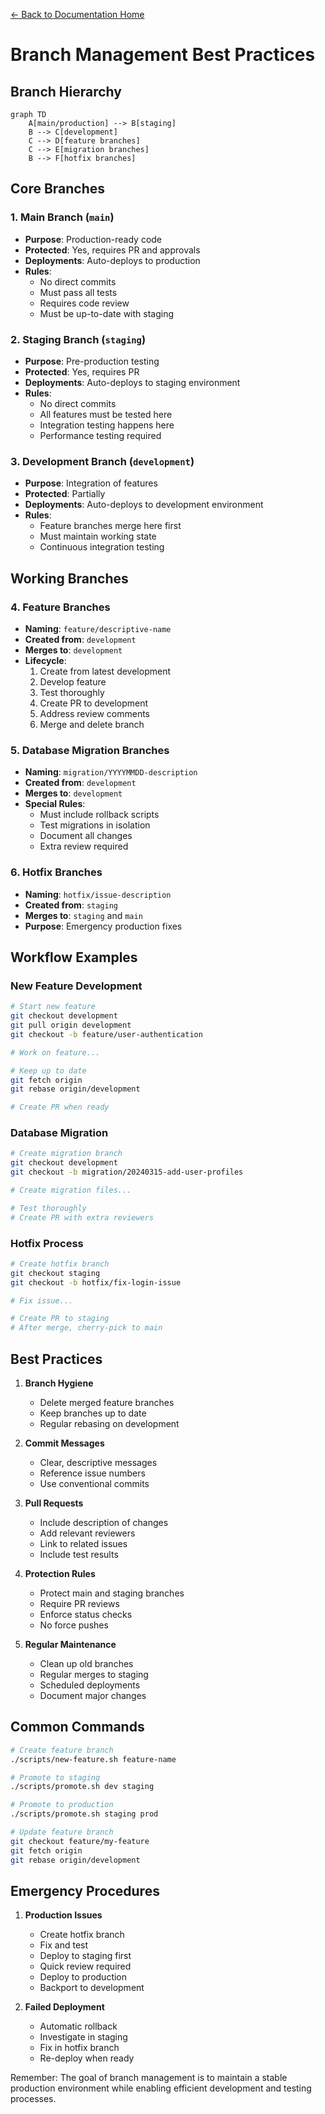 [← Back to Documentation Home](../../README.md)

# Branch Management Best Practices

## Branch Hierarchy

```mermaid
graph TD
    A[main/production] --> B[staging]
    B --> C[development]
    C --> D[feature branches]
    C --> E[migration branches]
    B --> F[hotfix branches]
```

## Core Branches

### 1. Main Branch (`main`)
- **Purpose**: Production-ready code
- **Protected**: Yes, requires PR and approvals
- **Deployments**: Auto-deploys to production
- **Rules**:
  - No direct commits
  - Must pass all tests
  - Requires code review
  - Must be up-to-date with staging

### 2. Staging Branch (`staging`)
- **Purpose**: Pre-production testing
- **Protected**: Yes, requires PR
- **Deployments**: Auto-deploys to staging environment
- **Rules**:
  - No direct commits
  - All features must be tested here
  - Integration testing happens here
  - Performance testing required

### 3. Development Branch (`development`)
- **Purpose**: Integration of features
- **Protected**: Partially
- **Deployments**: Auto-deploys to development environment
- **Rules**:
  - Feature branches merge here first
  - Must maintain working state
  - Continuous integration testing

## Working Branches

### 4. Feature Branches
- **Naming**: `feature/descriptive-name`
- **Created from**: `development`
- **Merges to**: `development`
- **Lifecycle**:
  1. Create from latest development
  2. Develop feature
  3. Test thoroughly
  4. Create PR to development
  5. Address review comments
  6. Merge and delete branch

### 5. Database Migration Branches
- **Naming**: `migration/YYYYMMDD-description`
- **Created from**: `development`
- **Merges to**: `development`
- **Special Rules**:
  - Must include rollback scripts
  - Test migrations in isolation
  - Document all changes
  - Extra review required

### 6. Hotfix Branches
- **Naming**: `hotfix/issue-description`
- **Created from**: `staging`
- **Merges to**: `staging` and `main`
- **Purpose**: Emergency production fixes

## Workflow Examples

### New Feature Development
```bash
# Start new feature
git checkout development
git pull origin development
git checkout -b feature/user-authentication

# Work on feature...

# Keep up to date
git fetch origin
git rebase origin/development

# Create PR when ready
```

### Database Migration
```bash
# Create migration branch
git checkout development
git checkout -b migration/20240315-add-user-profiles

# Create migration files...

# Test thoroughly
# Create PR with extra reviewers
```

### Hotfix Process
```bash
# Create hotfix branch
git checkout staging
git checkout -b hotfix/fix-login-issue

# Fix issue...

# Create PR to staging
# After merge, cherry-pick to main
```

## Best Practices

1. **Branch Hygiene**
   - Delete merged feature branches
   - Keep branches up to date
   - Regular rebasing on development

2. **Commit Messages**
   - Clear, descriptive messages
   - Reference issue numbers
   - Use conventional commits

3. **Pull Requests**
   - Include description of changes
   - Add relevant reviewers
   - Link to related issues
   - Include test results

4. **Protection Rules**
   - Protect main and staging branches
   - Require PR reviews
   - Enforce status checks
   - No force pushes

5. **Regular Maintenance**
   - Clean up old branches
   - Regular merges to staging
   - Scheduled deployments
   - Document major changes

## Common Commands

```bash
# Create feature branch
./scripts/new-feature.sh feature-name

# Promote to staging
./scripts/promote.sh dev staging

# Promote to production
./scripts/promote.sh staging prod

# Update feature branch
git checkout feature/my-feature
git fetch origin
git rebase origin/development
```

## Emergency Procedures

1. **Production Issues**
   - Create hotfix branch
   - Fix and test
   - Deploy to staging first
   - Quick review required
   - Deploy to production
   - Backport to development

2. **Failed Deployment**
   - Automatic rollback
   - Investigate in staging
   - Fix in hotfix branch
   - Re-deploy when ready

Remember: The goal of branch management is to maintain a stable production environment while enabling efficient development and testing processes. 